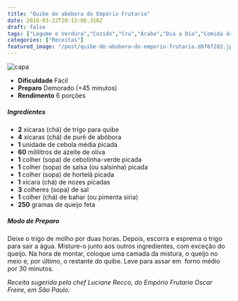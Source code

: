 ```yaml
---
title: "Quibe de abóbora do Empório Frutaria"
date: 2018-03-22T20:13:08.316Z
draft: false
tags: ["Legume e Verdura","Cozido","Cru","Árabe","Dia a Dia","Comida árabe","Receitas","Receitas de Restaurantes","Receitas simples e fáceis","Vegetarianismo"]
categories: ["Receitas"]
featured_image: "/post/quibe-de-abobora-do-emporio-frutaria.d8f6f202.jpg"
---
```


![capa](/post/quibe-de-abobora-do-emporio-frutaria.d8f6f202.jpg)

*   **Dificuldade** Fácil
*   **Preparo** Demorado (+45 minutos)
*   **Rendimento** 6 porções

##### Ingredientes

*   **2** xícaras (chá) de trigo para quibe
*   **4** xícaras (chá) de purê de abóbora
*   **1** unidade de cebola média picada
*   **60** mililitros de azeite de oliva
*   **1** colher (sopa) de cebolinha-verde picada
*   **1** colher (sopa) de salsa (ou salsinha) picada
*   **1** colher (sopa) de hortelã picada
*   **1** xícara (chá) de nozes picadas
*   **3** colheres (sopa) de sal
*   **1** colher (chá) de bahar (ou pimenta síria)
*   **250** gramas de queijo feta

##### Modo de Preparo

Deixe o trigo de molho por duas horas. Depois, escorra e esprema o trigo para sair a água. Misture-o junto aos outros ingredientes, com exceção do queijo. Na hora de montar, coloque uma camada da mistura, o queijo no meio e, por último, o restante do quibe. Leve para assar em  forno médio por 30 minutos.

_Receita sugerida pela chef Luciane Recco, do Empório Frutaria Oscar Freire, em São Paulo._
